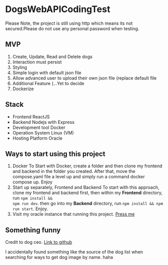 # DogsWebAPICodingTest

Please Note, the project is still using http which means its not secured.Please do not use any personal password when testing.

## MVP
1. Create, Update, Read and Delete dogs
2. Interaction must persist
3. Styling
4. Simple login with default json file
5. Allow advanced user to upload their own json file (replace default file
6. Additional Feature (...Yet to decide
7. Dockerize

## Stack
- Frontend ReactJS
- Backend Nodejs with Express
- Development tool Docker
- Operation System Linux (VM)
- Hosting Platform Oracle

## Ways to start using this project
1. Docker
 To Start with Docker, create a folder and then clone my frontend and backend in the folder you created. After that, move the compose.yaml file a level up and simply run a command docker compose up. Enjoy
2. Start up separately, Frontend and Backend
 To start with this approach, clone my frontend and backend first, then within my **Frontend** directory, run <code>npm install && npm run dev</code>. then go into my **Backend** directory, run <code>npm install && npm run start</code>. Enjoy.  
3. Visit my oracle instance that running this project. [Press me](http://130.162.172.61/)

## Something funny

Credit to dog ceo.
[Link to github](https://dog.ceo/dog-api/)

I accidentally found something like the source of the dog list when searching for ways to get dog image by name. haha
